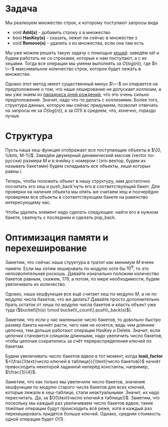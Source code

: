 # Задача

Мы реализуем множество строк, к которому поступают запросы вида

  - void **Add(s)** - добавить строку $s$ в множество
  - bool **HasKey(s)** - сказать, лежит ли сейчас в множестве $s$
  - void **Remove(s)** - удалить $s$ из множества, если она там есть

Мы уже можем решить такую задачу с помощью
[хешей](Полиномиальное_хеширование_строк "wikilink"):
заведём set и будем работать не со строками, которые к нам поступают, а
с их хешами. Тогда все операции мы умеем выполнять за $O(log(n))$, где
$n \~-$ максимальное количество строк, которое будет лежать в множестве.

Однако этот метод имеет существенный минус $\~-$ он опирается на
предположение о том, что наше хеширование не допускает коллизии,
а мы уже знаем из [парадокса дней
рождений](Парадокс_дней_рождений#Общая_формулировка "wikilink"),
что это очень сильно предположение. Значит, надо что-то делать с
коллизиями. Более того, структура данных, которую мы сейчас
придумаем, позволит отвечать на запросы не за $O(log(n))$, а за
$O(1)$ в среднем, что, конечно, гораздо лучше.

# Структура

Пусть наша хеш-функция отображает все поступающие объекты в $\[0,
\\dots, M-1\]$. Заведём двумерный динамический массив (vector по-русски)
размера $M$ и в ячейку с номером $i$ (это вектор, будем их называть
бакетами) будем складывать все объекты, хеши которых равны $i$.

Теперь, чтобы положить объект в нашу структуру, нам достаточно посчитать
его хеш и push_back'нуть его в соответствующий бакет. Для проверки на
наличие объекта мы опять же считаем хеш и поочерёдно проверяем все
объекты в соответствующем бакете на равенство интересующему нас.

Чтобы удалить элемент надо сделать следующее: найти его в нужном бакете,
свапнуть с последним и сделать pop_back.

# Оптимизация памяти и перехеширование

Заметим, что сейчас наша структура в тратит как минимум $M$ ячеек
памяти. Если мы хотим хешировать по модулю хотя бы $10^9$, то это
непозволительная роскошь. Давайте изначально положим количество бакетов
равным, скажем, 179, а потом, по мере необходимости, будем увеличивать
их количество.

Однако, наша хешфункция все ещё считает хеш по модулю $M$, а не по
модулю числа бакетов, что же делать? Давайте просто дополнительно
брать остаток от хеша по модулю числа бакетов и класть объект уже туда
($bucket\[h(s) \\mod bucket\\_count\].push\\_back(s)$).

Заметим, что если у нас маленькое число бакетов, то довольно быстро
размер бакета начнёт расти, чего нам не хочется, ведь чем длиннее
цепочка, тем дольше работают операции HasKey и Delete. Значит, если
цепочки становятся слишком длинными, надо увеличить число бакетов,
чтобы цепочки сократились за счёт перераспределения ключей по
бакетам.

Будем увеличивать число бакетов вдвое в тот момент, когда
**load_factor** $=\\frac{\\text{число ключей в таблице}}{\\text{число
бакетов}}$ начнёт превосходить некоторой заданной наперёд константы,
например, $\\frac{3}{4}$.

Заметим, что как только мы увеличили число бакетов, значения хешфункции
по модулю старого числа бакетов для всех ключей, которые лежали в
хеш-таблице, стали неактуальными. Значит, их надо пересчитать. Да,
за $O(\\text{число ключей в таблице})$. Заметим, что поскольку мы
каждый раз увеличиваем число бакетов вдвое, такие *тяжёлые*
операции будут происходить всё реже, хотя и каждый раз
перехешировать придётся больше ключей. Однако, средняя
стоимость одной операции будет $O(1)$.